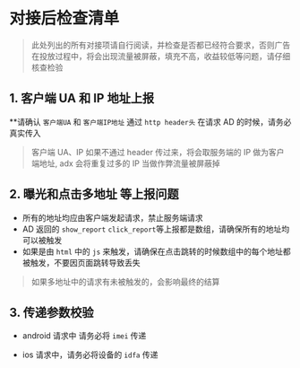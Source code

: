 # 对接后检查清单

> 此处列出的所有对接项请自行阅读，并检查是否都已经符合要求，否则广告在投放过程中，将会出现流量被屏蔽，填充不高，收益较低等问题，请仔细核查检验

## 1. 客户端 UA 和 IP 地址上报

**请确认 `客户端UA` 和 `客户端IP地址` 通过 `http header头` 在请求 AD 的时候，请务必真实传入

> 客户端 UA、IP 如果不通过 header 传过来，将会取服务端的 IP 做为客户端地址, adx 会将重复过多的 IP 当做作弊流量被屏蔽掉

## 2. 曝光和点击多地址 等上报问题

- 所有的地址均应由客户端发起请求，禁止服务端请求
- AD 返回的 `show_report` `click_report`等上报都是数组，请确保所有的地址均可以被触发
- 如果是由 `html` 中的 `js` 来触发，请确保在点击跳转的时候数组中的每个地址都被触发，不要因页面跳转导致丢失

> 如果多地址中的请求有未被触发的，会影响最终的结算

## 3. 传递参数校验

- android 请求中 请务必将 `imei` 传递

- ios 请求中，请务必将设备的 `idfa` 传递
